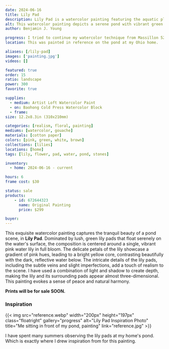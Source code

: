 ```yaml
---
date: 2024-06-16
title: Lily Pad
description: Lily Pad is a watercolor painting featuring the aquatic plant and flower as it floats on pond water.
alt: This watercolor painting depicts a serene pond with vibrant green lily pads and a delicate pink water lily blooming at the center.
author: Benjamin J. Young

progress: I tried to continue my watercolor technique from Massillon 52, but keep certain elements lose like I did with Sailing Away Schoon. Using gouache on the base of the flower.
location: This was painted in reference on the pond at my Ohio home.

aliases: [/lily-pad]
images: ['painting.jpg']
videos: []

featured: true
order: 15
ratio: landscape
power: 300
favorite: true

supplies:
  - medium: Artist Loft Watercolor Paint
  - on: Baohong Cold Press Watercolor Block
  - frame: 
size: 12.2x8.3in (310x210mm)

categories: [realism, floral, painting]
mediums: [watercolor, gouache]
materials: [cotton paper]
colors: [pink, green, white, brown]
collections: [lilies]
locations: [home]
tags: [lily, flower, pad, water, pond, stones]

inventory:
  - home: 2024-06-16 - current

hours: 6
frame cost: $30

status: sale
products:
    - id: 672644323
      name: Original Painting
      price: $299

buyer: 
---
```


This exquisite watercolor painting captures the tranquil beauty of a pond scene, in **Lily Pad**. Dominated by lush, green lily pads that float serenely on the water's surface, the composition is centered around a single, vibrant pink water lily in full bloom. The delicate petals of the lily showcase a gradient of pink hues, leading to a bright yellow core, contrasting beautifully with the dark, reflective water below. The intricate details of the lily pads, including the subtle veins and slight imperfections, add a touch of realism to the scene. I have used a combination of light and shadow to create depth, making the lily and its surrounding pads appear almost three-dimensional. This painting evokes a sense of peace and natural harmony.

**Prints will be for sale SOON.**

### Inspiration ###

{{< img src="reference.webp" width="200px" height="197px" class="floatright" gallery="progress" alt="Lily Pad Inspiration Photo" title="Me sitting in front of my pond, painting" link="reference.jpg" >}}

I have spent many summers observing the lily pads at my home's pond. Which is exactly where I drew inspiration from for this painting.